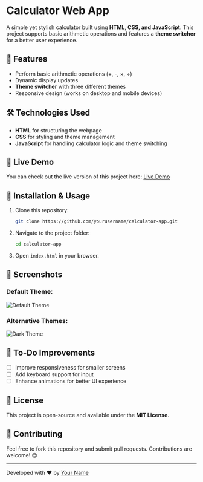 # Calculator Web App

A simple yet stylish calculator built using **HTML, CSS, and JavaScript**. This project supports basic arithmetic operations and features a **theme switcher** for a better user experience.

## 📌 Features
- Perform basic arithmetic operations (+, -, ×, ÷)
- Dynamic display updates
- **Theme switcher** with three different themes
- Responsive design (works on desktop and mobile devices)

## 🛠 Technologies Used
- **HTML** for structuring the webpage
- **CSS** for styling and theme management
- **JavaScript** for handling calculator logic and theme switching

## 🚀 Live Demo
You can check out the live version of this project here: [Live Demo](#)

## 🔧 Installation & Usage
1. Clone this repository:
   ```bash
   git clone https://github.com/yourusername/calculator-app.git
   ```
2. Navigate to the project folder:
   ```bash
   cd calculator-app
   ```
3. Open `index.html` in your browser.

## 📸 Screenshots
### Default Theme:
![Default Theme](#)

### Alternative Themes:
![Dark Theme](#)

## 🎯 To-Do Improvements
- [ ] Improve responsiveness for smaller screens
- [ ] Add keyboard support for input
- [ ] Enhance animations for better UI experience

## 📜 License
This project is open-source and available under the **MIT License**.

## 🤝 Contributing
Feel free to fork this repository and submit pull requests. Contributions are welcome! 😊

---
Developed with ❤️ by [Your Name](https://github.com/yourusername)
